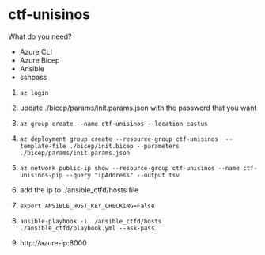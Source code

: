 # ctf-unisinos

What do you need?

- Azure CLI
- Azure Bicep 
- Ansible
- sshpass 

1. ```az login ```

2. update ./bicep/params/init.params.json with the password that you want

2.  ```az group create --name ctf-unisinos --location eastus ```

3.  ```az deployment group create --resource-group ctf-unisinos  --template-file ./bicep/init.bicep --parameters ./bicep/params/init.params.json ```

4.  ```az network public-ip show --resource-group ctf-unisinos --name ctf-unisinos-pip --query "ipAddress" --output tsv ```

5. add the ip to ./ansible_ctfd/hosts file

7.  ```export ANSIBLE_HOST_KEY_CHECKING=False ```

8.  ```ansible-playbook -i ./ansible_ctfd/hosts ./ansible_ctfd/playbook.yml --ask-pass ```

9. http://azure-ip:8000

